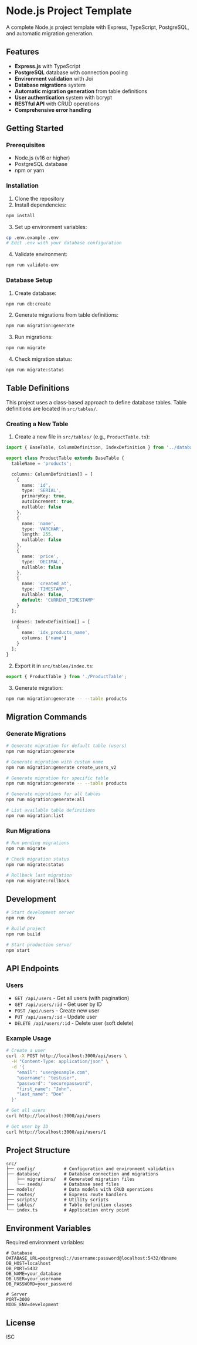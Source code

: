 # Node.js Project Template

A complete Node.js project template with Express, TypeScript, PostgreSQL, and automatic migration generation.

## Features

- **Express.js** with TypeScript
- **PostgreSQL** database with connection pooling
- **Environment validation** with Joi
- **Database migrations** system
- **Automatic migration generation** from table definitions
- **User authentication** system with bcrypt
- **RESTful API** with CRUD operations
- **Comprehensive error handling**

## Getting Started

### Prerequisites

- Node.js (v16 or higher)
- PostgreSQL database
- npm or yarn

### Installation

1. Clone the repository
2. Install dependencies:
```bash
npm install
```

3. Set up environment variables:
```bash
cp .env.example .env
# Edit .env with your database configuration
```

4. Validate environment:
```bash
npm run validate-env
```

### Database Setup

1. Create database:
```bash
npm run db:create
```

2. Generate migrations from table definitions:
```bash
npm run migration:generate
```

3. Run migrations:
```bash
npm run migrate
```

4. Check migration status:
```bash
npm run migrate:status
```

## Table Definitions

This project uses a class-based approach to define database tables. Table definitions are located in `src/tables/`.

### Creating a New Table

1. Create a new file in `src/tables/` (e.g., `ProductTable.ts`):

```typescript
import { BaseTable, ColumnDefinition, IndexDefinition } from '../database/BaseTable';

export class ProductTable extends BaseTable {
  tableName = 'products';

  columns: ColumnDefinition[] = [
    {
      name: 'id',
      type: 'SERIAL',
      primaryKey: true,
      autoIncrement: true,
      nullable: false
    },
    {
      name: 'name',
      type: 'VARCHAR',
      length: 255,
      nullable: false
    },
    {
      name: 'price',
      type: 'DECIMAL',
      nullable: false
    },
    {
      name: 'created_at',
      type: 'TIMESTAMP',
      nullable: false,
      default: 'CURRENT_TIMESTAMP'
    }
  ];

  indexes: IndexDefinition[] = [
    {
      name: 'idx_products_name',
      columns: ['name']
    }
  ];
}
```

2. Export it in `src/tables/index.ts`:
```typescript
export { ProductTable } from './ProductTable';
```

3. Generate migration:
```bash
npm run migration:generate -- --table products
```

## Migration Commands

### Generate Migrations

```bash
# Generate migration for default table (users)
npm run migration:generate

# Generate migration with custom name
npm run migration:generate create_users_v2

# Generate migration for specific table
npm run migration:generate -- --table products

# Generate migrations for all tables
npm run migration:generate:all

# List available table definitions
npm run migration:list
```

### Run Migrations

```bash
# Run pending migrations
npm run migrate

# Check migration status
npm run migrate:status

# Rollback last migration
npm run migrate:rollback
```

## Development

```bash
# Start development server
npm run dev

# Build project
npm run build

# Start production server
npm start
```

## API Endpoints

### Users

- `GET /api/users` - Get all users (with pagination)
- `GET /api/users/:id` - Get user by ID
- `POST /api/users` - Create new user
- `PUT /api/users/:id` - Update user
- `DELETE /api/users/:id` - Delete user (soft delete)

### Example Usage

```bash
# Create a user
curl -X POST http://localhost:3000/api/users \
  -H "Content-Type: application/json" \
  -d '{
    "email": "user@example.com",
    "username": "testuser",
    "password": "securepassword",
    "first_name": "John",
    "last_name": "Doe"
  }'

# Get all users
curl http://localhost:3000/api/users

# Get user by ID
curl http://localhost:3000/api/users/1
```

## Project Structure

```
src/
├── config/           # Configuration and environment validation
├── database/         # Database connection and migrations
│   ├── migrations/   # Generated migration files
│   └── seeds/        # Database seed files
├── models/           # Data models with CRUD operations
├── routes/           # Express route handlers
├── scripts/          # Utility scripts
├── tables/           # Table definition classes
└── index.ts          # Application entry point
```

## Environment Variables

Required environment variables:

```
# Database
DATABASE_URL=postgresql://username:password@localhost:5432/dbname
DB_HOST=localhost
DB_PORT=5432
DB_NAME=your_database
DB_USER=your_username
DB_PASSWORD=your_password

# Server
PORT=3000
NODE_ENV=development
```

## License

ISC
